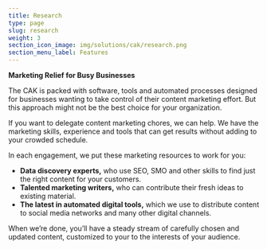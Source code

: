 ```yaml
---
title: Research
type: page
slug: research
weight: 3
section_icon_image: img/solutions/cak/research.png
section_menu_label: Features
---
```


**Marketing Relief for Busy Businesses**

The CAK is packed with software, tools and automated processes designed for businesses wanting to take control of their content marketing effort. But this approach might not be the best choice for your organization.

If you want to delegate content marketing chores, we can help. We have the marketing skills, experience and tools that can get results without adding to your crowded schedule.

In each engagement, we put these marketing resources to work for you:

* **Data discovery experts,** who use SEO, SMO and other skills to find just the right content for your customers.
* **Talented marketing writers,** who can contribute their fresh ideas to existing material.
* **The latest in automated digital tools,** which we use to distribute content to social media networks and many other digital channels.

When we’re done, you’ll have a steady stream of carefully chosen and updated content, customized to your to the interests of your audience.
